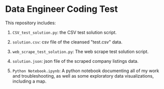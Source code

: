 # Data Engineer Coding Test

This repository includes:

1. `CSV_test_solution.py`: the CSV test solution script.

2. `solution.csv`: csv file of the cleansed "test.csv" data.

3. `web_scrape_test_solution.py`: The web scrape test solution script.

4. `solution.json`: json file of the scraped company listings data.

5. `Python Notebook.ipynb`: A python notebook documenting all of my work and troubleshooting, as well as some exploratory data visualizations, including a map.
